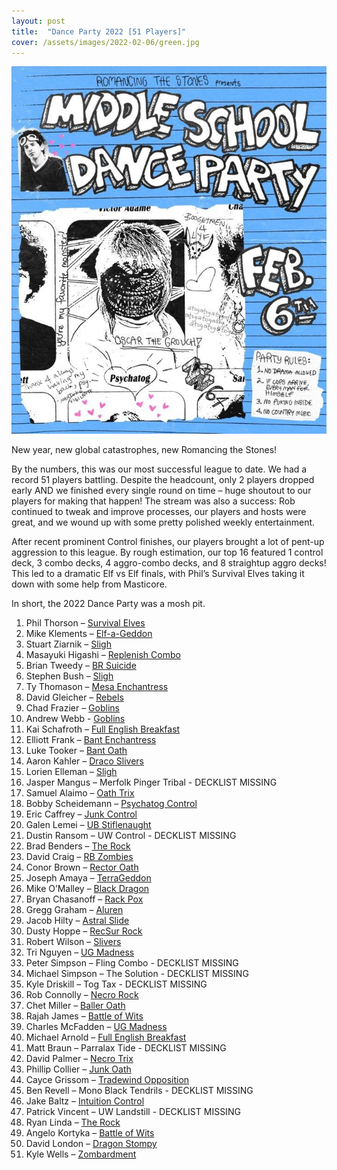 ```yaml
---
layout: post
title:  "Dance Party 2022 [51 Players]"
cover: /assets/images/2022-02-06/green.jpg
---
```


![](/assets/images/2022-02-06/blue.jpg)

New year, new global catastrophes, new Romancing the Stones!

By the numbers, this was our most successful league to date. We had a record 51 players
battling. Despite the headcount, only 2 players dropped early AND we finished every
single round on time – huge shoutout to our players for making that happen! The stream
was also a success: Rob continued to tweak and improve processes, our players and hosts
were great, and we wound up with some pretty polished weekly entertainment.

After recent prominent Control finishes, our players brought a lot of pent-up
aggression to this league. By rough estimation, our top 16 featured 1 control deck,
3 combo decks, 4 aggro-combo decks, and 8 straightup aggro decks! This led to a
dramatic Elf vs Elf finals, with Phil’s Survival Elves taking it down with some help
from Masticore.

In short, the 2022 Dance Party was a mosh pit.

1.	Phil Thorson – [Survival Elves](/assets/images/2022-02-06/phil_elves.jpg)
2.	Mike Klements – [Elf-a-Geddon](/assets/images/2022-02-06/klements_elves.jpg)
3.	Stuart Ziarnik – [Sligh](/assets/images/2022-02-06/ziarnik_sligh.jpg)
4.	Masayuki Higashi – [Replenish Combo](/assets/images/2022-02-06/masa_replenish.jpg)
5.	Brian Tweedy – [BR Suicide](/assets/images/2022-02-06/tweedy_suicide.jpg)
6.	Stephen Bush – [Sligh](/assets/images/2022-02-06/bush_sligh.jpg)
7.	Ty Thomason – [Mesa Enchantress](/assets/images/2022-02-06/ty_enchantress.jpg)
8.	David Gleicher – [Rebels](/assets/images/2022-02-06/david_rebels.jpg)
9.	Chad Frazier – [Goblins](/assets/images/2022-02-06/chad_goblins.jpg)
10.	Andrew Webb - [Goblins](/assets/images/2022-02-06/webb_goblins.jpg)
11.	Kai Schafroth – [Full English Breakfast](/assets/images/2022-02-06/kai_breakfast.jpg)
12.	Elliott Frank – [Bant Enchantress](/assets/images/2022-02-06/elliott_enchantress.jpg)
13.	Luke Tooker – [Bant Oath](/assets/images/2022-02-06/luke_oath.jpg)
14.	Aaron Kahler – [Draco Slivers](/assets/images/2022-02-06/kahler_slivers.jpg)
15.	Lorien Elleman – [Sligh](/assets/images/2022-02-06/elleman_sligh.jpg)
16.	Jasper Mangus – Merfolk Pinger Tribal - DECKLIST MISSING
17.	Samuel Alaimo – [Oath Trix](/assets/images/2022-02-06/alaimo_oath.jpg)
18.	Bobby Scheidemann – [Psychatog Control](/assets/images/2022-02-06/bobby_tog.jpg)
19.	Eric Caffrey – [Junk Control](/assets/images/2022-02-06/caffrey_junk.jpg)
20.	Galen Lemei – [UB Stiflenaught](/assets/images/2022-02-06/galen_stiflenaught.jpg)
21.	Dustin Ransom – UW Control - DECKLIST MISSING
22.	Brad Benders – [The Rock](/assets/images/2022-02-06/brad_jund_junk.jpg)
23.	David Craig – [RB Zombies](/assets/images/2022-02-06/david_zombies.jpg)
24.	Conor Brown – [Rector Oath](/assets/images/2022-02-06/conor_rector.jpg)
25.	Joseph Amaya – [TerraGeddon](/assets/images/2022-02-06/joseph_geddon.jpg)
26.	Mike O’Malley – [Black Dragon](/assets/images/2022-02-06/mike_dragon.jpg)
27.	Bryan Chasanoff – [Rack Pox](/assets/images/2022-02-06/bryan_pox.jpg)
28.	Gregg Graham – [Aluren](/assets/images/2022-02-06/gregg_aluren.jpg)
29.	Jacob Hilty – [Astral Slide](/assets/images/2022-02-06/hilty_slide.jpg)
30.	Dusty Hoppe – [RecSur Rock](/assets/images/2022-02-06/dusty_rock.jpg)
31.	Robert Wilson – [Slivers](/assets/images/2022-02-06/rhwil_slivers.jpg)
32.	Tri Nguyen – [UG Madness](/assets/images/2022-02-06/tri_madness.jpg)
33.	Peter Simpson – Fling Combo - DECKLIST MISSING
34.	Michael Simpson – The Solution - DECKLIST MISSING
35.	Kyle Driskill – Tog Tax - DECKLIST MISSING
36.	Rob Connolly – [Necro Rock](/assets/images/2022-02-06/connolly_rock.jpg)
37.	Chet Miller – [Baller Oath](/assets/images/2022-02-06/chet_oath.jpg)
38.	Rajah James – [Battle of Wits](/assets/images/2022-02-06/rajah_wits.jpg)
39.	Charles McFadden – [UG Madness](/assets/images/2022-02-06/charles_madness.jpg)
40.	Michael Arnold – [Full English Breakfast](/assets/images/2022-02-06/michael_arnold_breakfast.jpg)
41.	Matt Braun – Parralax Tide - DECKLIST MISSING
42.	David Palmer – [Necro Trix](/assets/images/2022-02-06/palmer_trix.jpg)
43.	Phillip Collier – [Junk Oath](/assets/images/2022-02-06/collier_oath.jpg)
44.	Cayce Grissom – [Tradewind Opposition](/assets/images/2022-02-06/cayce_tradewind_opposition.png)
45.	Ben Revell – Mono Black Tendrils - DECKLIST MISSING
46.	Jake Baltz – [Intuition Control](/assets/images/2022-02-06/jake_intuition.jpg)
47.	Patrick Vincent – UW Landstill - DECKLIST MISSING
48.	Ryan Linda – [The Rock](/assets/images/2022-02-06/ryan_rock.jpg)
49.	Angelo Kortyka – [Battle of Wits](/assets/images/2022-02-06/angelo_wits.jpg)
50.	David London – [Dragon Stompy](/assets/images/2022-02-06/london_moon.jpg)
51.	Kyle Wells – [Zombardment](/assets/images/2022-02-06/kyle_wells_zombardment.jpg)


